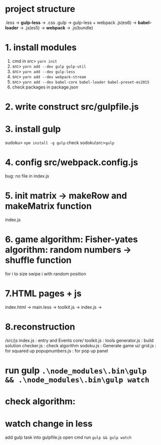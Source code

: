 # project structure 
.less -> **gulp-less** -> .css
.gulp -> gulp-less + webpack
.js(es6) -> **babel-loader** -> .js(es5) -> **webpack** -> .js(bundle)

# 1. install modules 
1. cmd in src> `yarn init`
2. src> `yarn add --dev gulp gulp-util`
3. src> `yarn add --dev gulp-less`
4. src> `yarn add --dev webpack-stream`
5. src> `yarn add --dev babel-core babel-loader babel-preset-es2015`
6. check packages in package.json

# 2. write construct src/gulpfile.js 

# 3. install gulp 
sudoku> `npm install -g gulp`
check 
sodoku\src>`gulp`

# 4. config src/webpack.config.js
bug: no file in index.js 

# 5. init matrix -> makeRow and makeMatrix function
index.js

# 6. game algorithm: Fisher-yates algorithm: random numbers -> shuffle function 
for i to size 
    swipe i with random position 

# 7.HTML pages + js 
index.html -> main.less -> toolkit.js -> index.js -> 

# 8.reconstruction 
/src/js
    index.js : entry and Events 
    core/
        toolkit.js : tools
        generator.js : build solution
        checker.js : check algorithm
        sodoku.js : Generate game 
    ui/
        grid.js : for squared up 
        popupnumbers.js : for pop up panel

# run gulp `.\node_modules\.bin\gulp && .\node_modules\.bin\gulp watch`


# check algorithm: 




# watch change in less 
add gulp task into gulpfile.js 
open cmd run `gulp && gulp watch`

